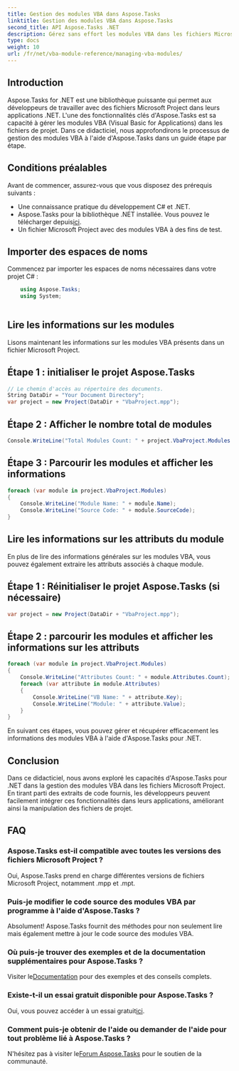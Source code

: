 ```yaml
---
title: Gestion des modules VBA dans Aspose.Tasks
linktitle: Gestion des modules VBA dans Aspose.Tasks
second_title: API Aspose.Tasks .NET
description: Gérez sans effort les modules VBA dans les fichiers Microsoft Project à l'aide d'Aspose.Tasks pour .NET. Découvrez des conseils étape par étape et améliorez votre flux de travail de développement.
type: docs
weight: 10
url: /fr/net/vba-module-reference/managing-vba-modules/
---
```

## Introduction
Aspose.Tasks for .NET est une bibliothèque puissante qui permet aux développeurs de travailler avec des fichiers Microsoft Project dans leurs applications .NET. L'une des fonctionnalités clés d'Aspose.Tasks est sa capacité à gérer les modules VBA (Visual Basic for Applications) dans les fichiers de projet. Dans ce didacticiel, nous approfondirons le processus de gestion des modules VBA à l'aide d'Aspose.Tasks dans un guide étape par étape.
## Conditions préalables
Avant de commencer, assurez-vous que vous disposez des prérequis suivants :
- Une connaissance pratique du développement C# et .NET.
-  Aspose.Tasks pour la bibliothèque .NET installée. Vous pouvez le télécharger depuis[ici](https://releases.aspose.com/tasks/net/).
- Un fichier Microsoft Project avec des modules VBA à des fins de test.
## Importer des espaces de noms
Commencez par importer les espaces de noms nécessaires dans votre projet C# :
```csharp
    using Aspose.Tasks;
    using System;
    
```
## Lire les informations sur les modules
Lisons maintenant les informations sur les modules VBA présents dans un fichier Microsoft Project.
## Étape 1 : initialiser le projet Aspose.Tasks
```csharp
// Le chemin d'accès au répertoire des documents.
String DataDir = "Your Document Directory";
var project = new Project(DataDir + "VbaProject.mpp");
```
## Étape 2 : Afficher le nombre total de modules
```csharp
Console.WriteLine("Total Modules Count: " + project.VbaProject.Modules.Count);
```
## Étape 3 : Parcourir les modules et afficher les informations
```csharp
foreach (var module in project.VbaProject.Modules)
{
    Console.WriteLine("Module Name: " + module.Name);
    Console.WriteLine("Source Code: " + module.SourceCode);
}
```
## Lire les informations sur les attributs du module
En plus de lire des informations générales sur les modules VBA, vous pouvez également extraire les attributs associés à chaque module.
## Étape 1 : Réinitialiser le projet Aspose.Tasks (si nécessaire)
```csharp
var project = new Project(DataDir + "VbaProject.mpp");
```
## Étape 2 : parcourir les modules et afficher les informations sur les attributs
```csharp
foreach (var module in project.VbaProject.Modules)
{
    Console.WriteLine("Attributes Count: " + module.Attributes.Count);
    foreach (var attribute in module.Attributes)
    {
        Console.WriteLine("VB Name: " + attribute.Key);
        Console.WriteLine("Module: " + attribute.Value);
    }
}
```
En suivant ces étapes, vous pouvez gérer et récupérer efficacement les informations des modules VBA à l'aide d'Aspose.Tasks pour .NET.
## Conclusion
Dans ce didacticiel, nous avons exploré les capacités d'Aspose.Tasks pour .NET dans la gestion des modules VBA dans les fichiers Microsoft Project. En tirant parti des extraits de code fournis, les développeurs peuvent facilement intégrer ces fonctionnalités dans leurs applications, améliorant ainsi la manipulation des fichiers de projet.

## FAQ
### Aspose.Tasks est-il compatible avec toutes les versions des fichiers Microsoft Project ?
Oui, Aspose.Tasks prend en charge différentes versions de fichiers Microsoft Project, notamment .mpp et .mpt.
### Puis-je modifier le code source des modules VBA par programme à l'aide d'Aspose.Tasks ?
Absolument! Aspose.Tasks fournit des méthodes pour non seulement lire mais également mettre à jour le code source des modules VBA.
### Où puis-je trouver des exemples et de la documentation supplémentaires pour Aspose.Tasks ?
 Visiter le[Documentation](https://reference.aspose.com/tasks/net/) pour des exemples et des conseils complets.
### Existe-t-il un essai gratuit disponible pour Aspose.Tasks ?
Oui, vous pouvez accéder à un essai gratuit[ici](https://releases.aspose.com/).
### Comment puis-je obtenir de l'aide ou demander de l'aide pour tout problème lié à Aspose.Tasks ?
N'hésitez pas à visiter le[Forum Aspose.Tasks](https://forum.aspose.com/c/tasks/15) pour le soutien de la communauté.